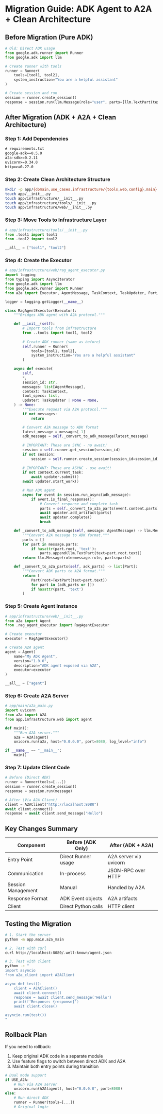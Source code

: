 # Migration Guide: ADK Agent to A2A + Clean Architecture

## Before Migration (Pure ADK)

```python
# Old: Direct ADK usage
from google.adk.runner import Runner
from google.adk import llm

# Create runner with tools
runner = Runner(
    tools=[tool1, tool2],
    system_instruction="You are a helpful assistant"
)

# Create session and run
session = runner.create_session()
response = session.run(llm.Message(role="user", parts=[llm.TextPart(text="Hello")]))
```

## After Migration (ADK + A2A + Clean Architecture)

### Step 1: Add Dependencies

```txt
# requirements.txt
google-adk==0.5.0
a2a-sdk>=0.2.11
uvicorn>=0.34.0
httpx>=0.27.0
```

### Step 2: Create Clean Architecture Structure

```bash
mkdir -p app/{domain,use_cases,infrastructure/{tools,web,config},main}
touch app/__init__.py
touch app/infrastructure/__init__.py
touch app/infrastructure/tools/__init__.py
touch app/infrastructure/web/__init__.py
```

### Step 3: Move Tools to Infrastructure Layer

```python
# app/infrastructure/tools/__init__.py
from .tool1 import tool1
from .tool2 import tool2

__all__ = ["tool1", "tool2"]
```

### Step 4: Create the Executor

```python
# app/infrastructure/web/rag_agent_executor.py
import logging
from typing import AsyncIterator
from google.adk import llm
from google.adk.runner import Runner
from a2a import Executor, AgentMessage, TaskContext, TaskUpdater, Part, TextPart, TaskState

logger = logging.getLogger(__name__)

class RagAgentExecutor(Executor):
    """Bridges ADK agent with A2A protocol."""

    def __init__(self):
        # Import tools from infrastructure
        from ..tools import tool1, tool2
        
        # Create ADK runner (same as before)
        self.runner = Runner(
            tools=[tool1, tool2],
            system_instruction="You are a helpful assistant"
        )

    async def execute(
        self,
        *,
        session_id: str,
        messages: list[AgentMessage],
        context: TaskContext,
        tool_specs: list,
        updater: TaskUpdater | None = None,
    ) -> None:
        """Execute request via A2A protocol."""
        if not messages:
            return

        # Convert A2A message to ADK format
        latest_message = messages[-1]
        adk_message = self._convert_to_adk_message(latest_message)
        
        # IMPORTANT: These are SYNC - no await!
        session = self.runner.get_session(session_id)
        if not session:
            session = self.runner.create_session(session_id=session_id)
        
        # IMPORTANT: These are ASYNC - use await!
        if not context.current_task:
            await updater.submit()
        await updater.start_work()

        # Run ADK agent
        async for event in session.run_async(adk_message):
            if event.is_final_response():
                # Convert response and complete task
                parts = self._convert_to_a2a_parts(event.content.parts)
                await updater.add_artifact(parts)
                await updater.complete()
                break

    def _convert_to_adk_message(self, message: AgentMessage) -> llm.Message:
        """Convert A2A message to ADK format."""
        parts = []
        for part in message.parts:
            if hasattr(part.root, 'text'):
                parts.append(llm.TextPart(text=part.root.text))
        return llm.Message(role=message.role, parts=parts)

    def _convert_to_a2a_parts(self, adk_parts) -> list[Part]:
        """Convert ADK parts to A2A format."""
        return [
            Part(root=TextPart(text=part.text))
            for part in (adk_parts or [])
            if hasattr(part, 'text')
        ]
```

### Step 5: Create Agent Instance

```python
# app/infrastructure/web/__init__.py
from a2a import Agent
from .rag_agent_executor import RagAgentExecutor

# Create executor
executor = RagAgentExecutor()

# Create A2A agent
agent = Agent(
    name="My ADK Agent",
    version="1.0.0",
    description="ADK agent exposed via A2A",
    executor=executor
)

__all__ = ["agent"]
```

### Step 6: Create A2A Server

```python
# app/main/a2a_main.py
import uvicorn
from a2a import A2A
from app.infrastructure.web import agent

def main():
    """Run A2A server."""
    a2a = A2A(agent)
    uvicorn.run(a2a, host="0.0.0.0", port=8080, log_level="info")

if __name__ == "__main__":
    main()
```

### Step 7: Update Client Code

```python
# Before (Direct ADK)
runner = Runner(tools=[...])
session = runner.create_session()
response = session.run(message)

# After (Via A2A Client)
client = A2AClient("http://localhost:8080")
await client.connect()
response = await client.send_message("Hello")
```

## Key Changes Summary

| Component | Before (ADK Only) | After (ADK + A2A) |
|-----------|------------------|-------------------|
| Entry Point | Direct Runner usage | A2A server via uvicorn |
| Communication | In-process | JSON-RPC over HTTP |
| Session Management | Manual | Handled by A2A |
| Response Format | ADK Event objects | A2A artifacts |
| Client | Direct Python calls | HTTP client |

## Testing the Migration

```bash
# 1. Start the server
python -m app.main.a2a_main

# 2. Test with curl
curl http://localhost:8080/.well-known/agent.json

# 3. Test with client
python -c "
import asyncio
from a2a_client import A2AClient

async def test():
    client = A2AClient()
    await client.connect()
    response = await client.send_message('Hello')
    print(f'Response: {response}')
    await client.close()

asyncio.run(test())
"
```

## Rollback Plan

If you need to rollback:
1. Keep original ADK code in a separate module
2. Use feature flags to switch between direct ADK and A2A
3. Maintain both entry points during transition

```python
# Dual mode support
if USE_A2A:
    # Run via A2A server
    uvicorn.run(A2A(agent), host="0.0.0.0", port=8080)
else:
    # Run direct ADK
    runner = Runner(tools=[...])
    # Original logic
```